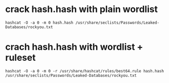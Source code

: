 # crack hash.hash with plain wordlist

```
hashcat -O -a 0 -m 0 hash.hash /usr/share/seclists/Passwords/Leaked-Databases/rockyou.txt
```

# crach hash.hash with wordlist + ruleset

```
hashcat -O -a 0 -m 0 -r /usr/share/hashcat/rules/best64.rule hash.hash /usr/share/seclists/Passwords/Leaked-Databases/rockyou.txt
```

